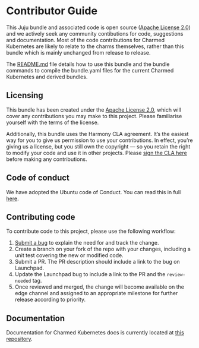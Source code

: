 # Contributor Guide

This Juju bundle and associated code is open source ([Apache License 2.0](./LICENSE)) and we actively seek any
community contibutions for code, suggestions and documentation.
Most of the code contributions for Charmed Kubernetes are likely to relate to the charms themselves, rather than
this bundle which is mainly unchanged from release to release.

The [README.md](./README.md) file details how to use this bundle and the bundle commands to compile the bundle.yaml
files for the current Charmed Kubernetes and derived bundles. 

## Licensing

This bundle has been created under the [Apache License 2.0](./LICENSE), which will cover any contributions you may
make to this project. Please familiarise yourself with the terms of the license.

Additionally, this bundle uses the Harmony CLA agreement.  It’s the easiest way for you to give us permission to
use your contributions.
In effect, you’re giving us a license, but you still own the copyright — so you retain the right to modify your
code and use it in other projects. Please [sign the CLA here](https://ubuntu.com/legal/contributors/agreement) before
making any contributions.

## Code of conduct

We have adopted the Ubuntu code of Conduct. You can read this in full [here](https://ubuntu.com/community/code-of-conduct).

## Contributing code

To contribute code to this project, please use the following workflow:

1. [Submit a bug](https://bugs.launchpad.net/charmed-kubernetes/+filebug) to explain the need for and track the change.
2. Create a branch on your fork of the repo with your changes, including a unit test covering the new or modified code.
3. Submit a PR. The PR description should include a link to the bug on Launchpad.
4. Update the Launchpad bug to include a link to the PR and the `review-needed` tag.
5. Once reviewed and merged, the change will become available on the edge channel and assigned to an appropriate milestone
   for further release according to priority.

## Documentation

Documentation for Charmed Kubernetes docs is currently located at 
[this repository](https://github.com/charmed-kubernetes/kubernetes-docs/).
